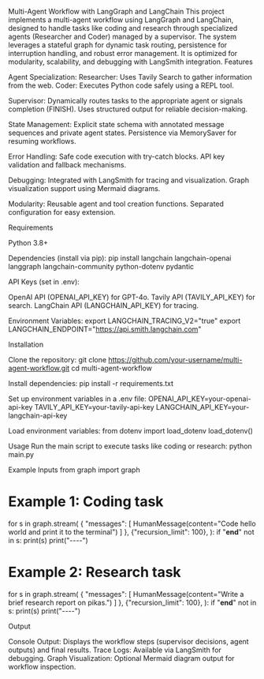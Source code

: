 Multi-Agent Workflow with LangGraph and LangChain
This project implements a multi-agent workflow using LangGraph and LangChain, designed to handle tasks like coding and research through specialized agents (Researcher and Coder) managed by a supervisor. The system leverages a stateful graph for dynamic task routing, persistence for interruption handling, and robust error management. It is optimized for modularity, scalability, and debugging with LangSmith integration.
Features

Agent Specialization:
Researcher: Uses Tavily Search to gather information from the web.
Coder: Executes Python code safely using a REPL tool.


Supervisor:
Dynamically routes tasks to the appropriate agent or signals completion (FINISH).
Uses structured output for reliable decision-making.


State Management:
Explicit state schema with annotated message sequences and private agent states.
Persistence via MemorySaver for resuming workflows.


Error Handling:
Safe code execution with try-catch blocks.
API key validation and fallback mechanisms.


Debugging:
Integrated with LangSmith for tracing and visualization.
Graph visualization support using Mermaid diagrams.


Modularity:
Reusable agent and tool creation functions.
Separated configuration for easy extension.



Requirements

Python 3.8+

Dependencies (install via pip):
pip install langchain langchain-openai langgraph langchain-community python-dotenv pydantic


API Keys (set in .env):

OpenAI API (OPENAI_API_KEY) for GPT-4o.
Tavily API (TAVILY_API_KEY) for search.
LangChain API (LANGCHAIN_API_KEY) for tracing.


Environment Variables:
export LANGCHAIN_TRACING_V2="true"
export LANGCHAIN_ENDPOINT="https://api.smith.langchain.com"



Installation

Clone the repository:
git clone https://github.com/your-username/multi-agent-workflow.git
cd multi-agent-workflow


Install dependencies:
pip install -r requirements.txt


Set up environment variables in a .env file:
OPENAI_API_KEY=your-openai-api-key
TAVILY_API_KEY=your-tavily-api-key
LANGCHAIN_API_KEY=your-langchain-api-key


Load environment variables:
from dotenv import load_dotenv
load_dotenv()



Usage
Run the main script to execute tasks like coding or research:
python main.py

Example Inputs
from graph import graph

# Example 1: Coding task
for s in graph.stream(
    {
        "messages": [
            HumanMessage(content="Code hello world and print it to the terminal")
        ]
    },
    {"recursion_limit": 100},
):
    if "__end__" not in s:
        print(s)
        print("----")

# Example 2: Research task
for s in graph.stream(
    {
        "messages": [
            HumanMessage(content="Write a brief research report on pikas.")
        ]
    },
    {"recursion_limit": 100},
):
    if "__end__" not in s:
        print(s)
        print("----")

Output

Console Output: Displays the workflow steps (supervisor decisions, agent outputs) and final results.
Trace Logs: Available via LangSmith for debugging.
Graph Visualization: Optional Mermaid diagram output for workflow inspection.
